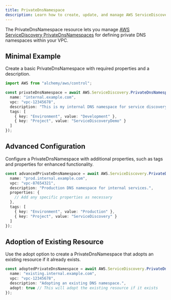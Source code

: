 ```yaml
---
title: PrivateDnsNamespace
description: Learn how to create, update, and manage AWS ServiceDiscovery PrivateDnsNamespaces using Alchemy Cloud Control.
---
```



The PrivateDnsNamespace resource lets you manage [AWS ServiceDiscovery PrivateDnsNamespaces](https://docs.aws.amazon.com/servicediscovery/latest/userguide/) for defining private DNS namespaces within your VPC.

## Minimal Example

Create a basic PrivateDnsNamespace with required properties and a description.

```ts
import AWS from "alchemy/aws/control";

const privateDnsNamespace = await AWS.ServiceDiscovery.PrivateDnsNamespace("myPrivateDnsNamespace", {
  name: "internal.example.com",
  vpc: "vpc-12345678",
  description: "This is my internal DNS namespace for service discovery.",
  tags: [
    { key: "Environment", value: "Development" },
    { key: "Project", value: "ServiceDiscoveryDemo" }
  ]
});
```

## Advanced Configuration

Configure a PrivateDnsNamespace with additional properties, such as tags and properties for enhanced functionality.

```ts
const advancedPrivateDnsNamespace = await AWS.ServiceDiscovery.PrivateDnsNamespace("advancedPrivateDnsNamespace", {
  name: "prod.internal.example.com",
  vpc: "vpc-87654321",
  description: "Production DNS namespace for internal services.",
  properties: {
    // Add any specific properties as necessary
  },
  tags: [
    { key: "Environment", value: "Production" },
    { key: "Project", value: "ServiceDiscovery" }
  ]
});
```

## Adoption of Existing Resource

Use the adopt option to create a PrivateDnsNamespace that adopts an existing resource if it already exists.

```ts
const adoptedPrivateDnsNamespace = await AWS.ServiceDiscovery.PrivateDnsNamespace("adoptedPrivateDnsNamespace", {
  name: "existing.internal.example.com",
  vpc: "vpc-12345678",
  description: "Adopting an existing DNS namespace.",
  adopt: true // This will adopt the existing resource if it exists
});
```
